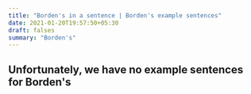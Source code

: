 ```yaml
---
title: "Borden's in a sentence | Borden's example sentences"
date: 2021-01-20T19:57:50+05:30
draft: falses
summary: "Borden's"
---
```

## Unfortunately, we have no example sentences for Borden's                 
